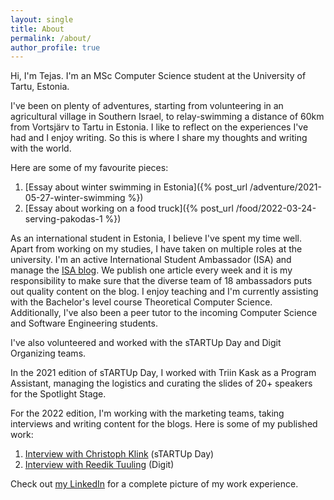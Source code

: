 ```yaml
---
layout: single
title: About
permalink: /about/
author_profile: true
---
```


Hi, I'm Tejas. I'm an MSc Computer Science student at the University of Tartu, Estonia.

I've been on plenty of adventures, starting from volunteering in an agricultural village in Southern Israel, to relay-swimming a distance of 60km from Vortsjärv to Tartu in Estonia. I like to reflect on the experiences I've had and I enjoy writing. So this is where I share my thoughts and writing with the world.

Here are some of my favourite pieces:

1. [Essay about winter swimming in Estonia]({% post_url /adventure/2021-05-27-winter-swimming %})
2. [Essay about working on a food truck]({% post_url /food/2022-03-24-serving-pakodas-1 %})


As an international student in Estonia, I believe I've spent my time well. Apart from working on my studies, I have taken on multiple roles at the university. I'm an active International Student Ambassador (ISA) and manage the [ISA blog](https://isa.ut.ee/blog/). We publish one article every week and it is my responsibility to make sure that the diverse team of 18 ambassadors puts out quality content on the blog. I enjoy teaching and I'm currently assisting with the Bachelor's level course Theoretical Computer Science. Additionally, I've also been a peer tutor to the incoming Computer Science and Software Engineering students.


I've also volunteered and worked with the sTARTUp Day and Digit Organizing teams.

In the 2021 edition of sTARTUp Day, I worked with Triin Kask as a Program Assistant, managing the logistics and curating the slides of 20+ speakers for the Spotlight Stage. 

For the 2022 edition, I'm working with the marketing teams, taking interviews and writing content for the blogs. Here is some of my published work:

1. [Interview with Christoph Klink](https://www.startupday.ee/news/christoph-klink-from-antler-creating-the-right-conditions-for-building-great-teams) (sTARTUp Day)
2. [Interview with Reedik Tuuling](https://www.digit.dev/blog/reedik-tuuling-leveraging-monorepo-at-ridango) (Digit)

Check out [my LinkedIn](https://www.linkedin.com/in/tejasanilshah/) for a complete picture of my work experience.
